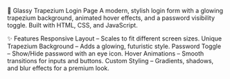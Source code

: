 🌟 Glassy Trapezium Login Page
A modern, stylish login form with a glowing trapezium background, animated hover effects, and a password visibility toggle. Built with HTML, CSS, and JavaScript.

✨ Features
Responsive Layout – Scales to fit different screen sizes.
Unique Trapezium Background – Adds a glowing, futuristic style.
Password Toggle – Show/Hide password with an eye icon.
Hover Animations – Smooth transitions for inputs and buttons.
Custom Styling – Gradients, shadows, and blur effects for a premium look.
